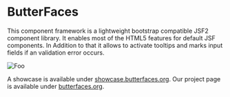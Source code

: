 # ButterFaces

This component framework is a lightweight bootstrap compatible JSF2 component library. It enables most of the HTML5 features for default JSF components. 
In Addition to that it allows to activate tooltips and marks input fields if an validation error occurs.

![Foo](https://bytebucket.org/larmicBB/butterfaces/raw/d82deb4e4f30a57caf9274b7a0cdb04c1099aaf3/showcase.png)

A showcase is available under [showcase.butterfaces.org](http://showcase.butterfaces.org/).
Our project page is available under [butterfaces.org](http://www.butterfaces.org/).
